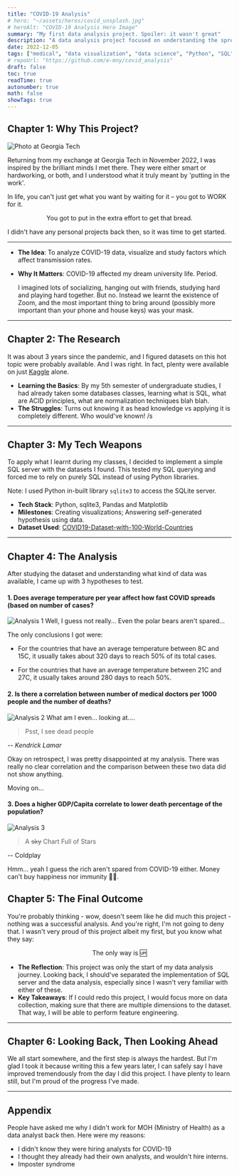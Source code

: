 ```yaml
---
title: "COVID-19 Analysis"
# hero: "~/assets/heros/covid_unsplash.jpg"
# heroAlt: "COVID-19 Analysis Hero Image"
summary: "My first data analysis project. Spoiler: it wasn't great"
description: "A data analysis project focused on understanding the spread and impact of COVID-19."
date: 2022-12-05
tags: ["medical", "data visualization", "data science", "Python", "SQL"]
# repoUrl: "https://github.com/e-mny/covid_analysis"
draft: false
toc: true
readTime: true
autonumber: true
math: false
showTags: true
---
```


## Chapter 1: Why This Project?

![Photo at Georgia Tech](../../assets/projects/GATech.jpg)

Returning from my exchange at Georgia Tech in November 2022, I was inspired by the brilliant minds I met there. They were either smart or hardworking, or both, and I understood what it truly meant by 'putting in the work'.

In life, you can't just get what you want by waiting for it &ndash; you got to WORK for it.

<center class="italic underline"> You got to put in the extra effort to get that bread. </center>

I didn't have any personal projects back then, so it was time to get started.

---

- **The Idea**: To analyze COVID-19 data, visualize and study factors which affect transmission rates.
- **Why It Matters**: COVID-19 affected my dream university life. Period.

  I imagined lots of socializing, hanging out with friends, studying hard and playing hard together. But no. Instead we learnt the existence of Zoom, and the most important thing to bring around (possibly more important than your phone and house keys) was your mask.

---

## Chapter 2: The Research

It was about 3 years since the pandemic, and I figured datasets on this hot topic were probably available. And I was right. In fact, plenty were available on just [Kaggle](https://www.kaggle.com/search?q=covid+19+in%3Adatasets) alone.

- **Learning the Basics**: By my 5th semester of undergraduate studies, I had already taken some databases classes, learning what is SQL, what are ACID principles, what are normalization techniques blah blah.
- **The Struggles**: Turns out knowing it as head knowledge vs applying it is completely different. Who would've known! /s

---

## Chapter 3: My Tech Weapons

To apply what I learnt during my classes, I decided to implement a simple SQL server with the datasets I found. This tested my SQL querying and forced me to rely on purely SQL instead of using Python libraries.

Note: I used Python in-built library `sqlite3` to access the SQLite server.

- **Tech Stack**: Python, sqlite3, Pandas and Matplotlib
- **Milestones**: Creating visualizations; Answering self-generated hypothesis using data.
- **Dataset Used**: [COVID19-Dataset-with-100-World-Countries](https://www.kaggle.com/datasets/sambelkacem/covid19-algeria-and-world-dataset)

---

## Chapter 4: The Analysis

After studying the dataset and understanding what kind of data was available, I came up with 3 hypotheses to test.

#### 1. Does average temperature per year affect how fast COVID spreads (based on number of cases?

![Analysis 1](../../assets/projects/covid19_analysis_1.png)
Well, I guess not really... Even the polar bears aren't spared...

The only conclusions I got were:

- For the countries that have an average temperature between 8C and 15C, it usually takes about 320 days to reach 50% of its total cases.

- For the countries that have an average temperature between 21C and 27C, it usually takes around 280 days to reach 50%.

#### 2. Is there a correlation between number of medical doctors per 1000 people and the number of deaths?

![Analysis 2](../../assets/projects/covid19_analysis_2.png)
What am I even... looking at....

> Psst, I see dead people

-- _Kendrick Lamar_

Okay on retrospect, I was pretty disappointed at my analysis. There was really no clear correlation and the comparison between these two data did not show anything.

Moving on...

#### 3. Does a higher GDP/Capita correlate to lower death percentage of the population?

![Analysis 3](../../assets/projects/covid19_analysis_3.png)

> A ~~sky~~ Chart Full of Stars

-- Coldplay

Hmm... yeah I guess the rich aren't spared from COVID-19 either. Money can't buy happiness nor immunity 🤷‍♂️.

## Chapter 5: The Final Outcome

You're probably thinking - wow, doesn't seem like he did much this project - nothing was a successful analysis. And you're right, I'm not going to deny that. I wasn't very proud of this project albeit my first, but you know what they say:

<center class="font-bold">The only way is 🆙</center>

- **The Reflection**: This project was only the start of my data analysis journey. Looking back, I should've separated the implementation of SQL server and the data analysis, especially since I wasn't very familiar with either of these.
- **Key Takeaways**: If I could redo this project, I would focus more on data collection, making sure that there are multiple dimensions to the dataset. That way, I will be able to perform feature engineering.

---

## Chapter 6: Looking Back, Then Looking Ahead

We all start somewhere, and the first step is always the hardest. But I'm glad I took it because writing this a few years later, I can safely say I have improved tremendously from the day I did this project. I have plenty to learn still, but I'm proud of the progress I've made.

---

## Appendix

People have asked me why I didn't work for MOH (Ministry of Health) as a data analyst back then. Here were my reasons:

- I didn't know they were hiring analysts for COVID-19
- I thought they already had their own analysts, and wouldn't hire interns.
- Imposter syndrome
